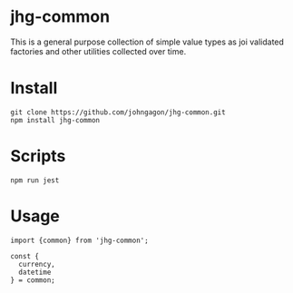 # jhg-common

This is a general purpose collection of simple value types as joi validated factories and other utilities collected over time.

# Install

```
git clone https://github.com/johngagon/jhg-common.git
npm install jhg-common
```

# Scripts

```
npm run jest

```

# Usage

```
import {common} from 'jhg-common';

const {
  currency,
  datetime
} = common;

```
